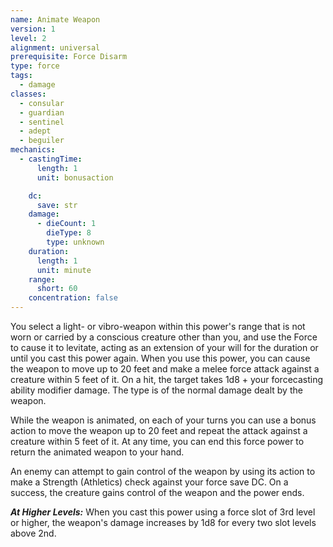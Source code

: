 ```yaml
---
name: Animate Weapon
version: 1
level: 2
alignment: universal
prerequisite: Force Disarm
type: force
tags:
  - damage
classes:
  - consular
  - guardian
  - sentinel
  - adept
  - beguiler
mechanics:
  - castingTime:
      length: 1
      unit: bonusaction

    dc:
      save: str
    damage:
      - dieCount: 1
        dieType: 8
        type: unknown
    duration:
      length: 1
      unit: minute
    range:
      short: 60
    concentration: false
---
```

You select a light- or vibro-weapon within this power's range that is not worn or carried by a conscious creature other than you, and use the Force to cause it to levitate, acting as an extension of your will for the duration or until you cast this power again. When you use this power, you can cause the weapon to move up to 20 feet and make a melee force attack against a creature within 5 feet of it. On a hit, the target takes 1d8 + your forcecasting ability modifier damage. The type is of the normal damage dealt by the weapon.

While the weapon is animated, on each of your turns you can use a bonus action to move the weapon up to 20 feet and repeat the attack against a creature within 5 feet of it. At any time, you can end this force power to return the animated weapon to your hand.

An enemy can attempt to gain control of the weapon by using its action to make a Strength (Athletics) check against your force save DC. On a success, the creature gains control of the weapon and the power ends.

***__At Higher Levels__:*** When you cast this power using a force slot of 3rd level or higher, the weapon's damage increases by 1d8 for every two slot levels above 2nd.
    